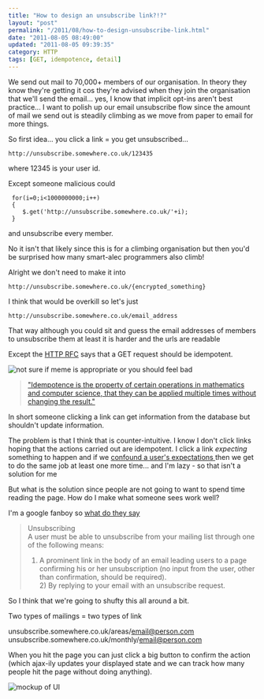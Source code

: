 ```yaml
---
title: "How to design an unsubscribe link?!?"
layout: "post"
permalink: "/2011/08/how-to-design-unsubscribe-link.html"
date: "2011-08-05 08:49:00"
updated: "2011-08-05 09:39:35"
category: HTTP
tags: [GET, idempotence, detail]
---
```


We send out mail to 70,000+ members of our organisation. In theory they know they're getting it cos they're advised when they join the organisation that we'll send the email... yes, I know that implicit opt-ins aren't best practice... I want to polish up our email unsubscribe flow since the amount of mail we send out is steadily climbing as we move from paper to email for more things.

<!--more-->

So first idea... you click a link = you get unsubscribed...

`http://unsubscribe.somewhere.co.uk/123435`

where 12345 is your user id. 

Except someone malicious could

```
 for(i=0;i<1000000000;i++)
 {
 	$.get('http://unsubscribe.somewhere.co.uk/'+i);
 }
```
 and unsubscribe every member. 

No it isn't that likely since this is for a climbing organisation but then you'd be surprised how many smart-alec programmers also climb!

Alright we don't need to make it into

`http://unsubscribe.somewhere.co.uk/{encrypted_something}`

I think that would be overkill so let's just

`http://unsubscribe.somewhere.co.uk/email_address`

That way although you could sit and guess the email addresses of members to unsubscribe them at least it is harder and the urls are readable

Except the [HTTP RFC](http://t.co/xH5nYHf) says that a GET request should be idempotent.

![not sure if meme is appropriate or you should feel bad](http://1.bp.blogspot.com/-uEF-Zso3K5M/Tju1K8hAhrI/AAAAAAAAAVk/Vi_WggM_FEY/s1600/1095675-futurama_fry_looking_squint_super.jpg)

> ["Idempotence is the property of certain operations in mathematics and computer science, that they can be applied multiple times without changing the result."](http://en.wikipedia.org/wiki/Idempotence)

In short someone clicking a link can get information from the database but shouldn't update information.

The problem is that I think that is counter-intuitive. I know I don't click links hoping that the actions carried out are idempotent. I click a link *expecting* something to happen and if we [confound a user's expectations ](http://en.wikipedia.org/wiki/Principle_of_least_astonishment)then we get to do the same job at least one more time... and I'm lazy - so that isn't a solution for me

But what is the solution since people are not going to want to spend time reading the page. How do I make what someone sees work well?

I'm a google fanboy so [what do they say](https://mail.google.com/support/bin/answer.py?answer=81126#unsub)

> Unsubscribing</span><br />A user must be able to unsubscribe from your mailing list through one of the following means:
> 
> 1) A prominent link in the body of an email leading users to a page confirming his or her unsubscription (no input from the user, other than confirmation, should be required).<br />2) By replying to your email with an unsubscribe request.

So I think that we're going to shufty this all around a bit.

Two types of mailings = two types of link

unsubscribe.somewhere.co.uk/areas/email@person.com<br />unsubscribe.somewhere.co.uk/monthly/email@person.com

When you hit the page you can just click a big button to confirm the action (which ajax-ily updates your displayed state and we can track how many people hit the page without doing anything).

![mockup of UI](http://4.bp.blogspot.com/-olQbQBRHcak/Tju4pxILv1I/AAAAAAAAAVs/jizlCCsfz1M/s1600/mockup.png)
